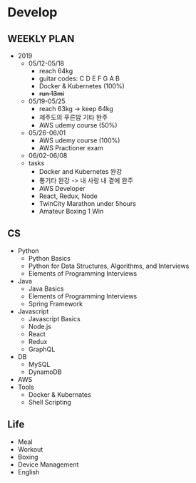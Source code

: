 # Develop

## WEEKLY PLAN
* 2019
  * 05/12-05/18
    * reach 64kg
    * guitar codes: C D E F G A B
    * Docker & Kubernetes (100%)
    * ~~run 13mi~~
  * 05/19-05/25
    * reach 63kg -> keep 64kg
    * 제주도의 푸른밤 기타 완주
    * AWS udemy course (50%)
  * 05/26-06/01
    * AWS udemy course (100%)
    * AWS Practioner exam
  * 06/02-06/08
  * tasks
    * Docker and Kubernetes 완강
    * 통기타 완강 -> 내 사랑 내 곁에 완주
    * AWS Developer
    * React, Redux, Node
    * TwinCity Marathon under 5hours
    * Amateur Boxing 1 Win

## CS
* Python
  * Python Basics
  * Python for Data Structures, Algorithms, and Interviews
  * Elements of Programming Interviews
* Java
  * Java Basics
  * Elements of Programming Interviews
  * Spring Framework
* Javascript
  * Javascript Basics
  * Node.js
  * React
  * Redux
  * GraphQL
* DB
  * MySQL
  * DynamoDB
* AWS
* Tools
  * Docker & Kubernates
  * Shell Scripting
  
## Life
* Meal
* Workout
* Boxing
* Device Management
* English
